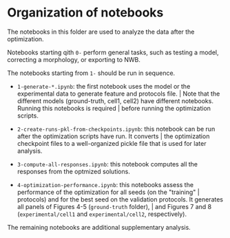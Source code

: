 # Organization of notebooks

The notebooks in this folder are used to analyze the data after the optimization.

Notebooks starting qith `0-` perform general tasks, such as testing a model, correcting a morphology, or exporting to NWB.

The notebooks starting from `1-` should be run in sequence. 

- `1-generate-*.ipynb`: the first notebook uses the model or the experimental data to generate feature and protocols file. 
  | Note that the different models (ground-truth, cell1, cell2) have different notebooks. Running this notebooks is required 
  | before running the optimization scripts.

- `2-create-runs-pkl-from-checkpoints.ipynb`: this notebook can be run after the optimization scripts have run. It converts 
  | the optimization checkpoint files to a well-organized pickle file that is used for later analysis.

- `3-compute-all-responses.ipynb`: this notebook computes all the responses from the optmized solutions.

- `4-optimization-performance.ipynb`: this notebooks assess the performance of the optimization for all seeds (on the "training" 
  | protocols) and for the best seed on the validation protocols. It generates all panels of Figures 4-5 (`ground-truth` folder), 
  | and Figures 7 and 8 (`experimental/cell1` and `experimental/cell2`, respectively).


The remaining notebooks are additional supplementary analysis.